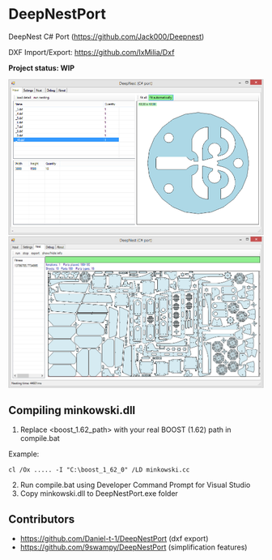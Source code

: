 # DeepNestPort
DeepNest C# Port (https://github.com/Jack000/Deepnest)

DXF Import/Export: https://github.com/IxMilia/Dxf

**Project status: WIP**

<img src="imgs/2.png"/>
<img src="imgs/3.png"/>


## Compiling minkowski.dll
1. Replace <boost_1.62_path> with your real BOOST (1.62) path in compile.bat

Example:
```
cl /Ox ..... -I "C:\boost_1_62_0" /LD minkowski.cc
```
2. Run compile.bat using Developer Command Prompt for Visual Studio
3. Copy minkowski.dll to DeepNestPort.exe folder

## Contributors
* https://github.com/Daniel-t-1/DeepNestPort (dxf export)
* https://github.com/9swampy/DeepNestPort (simplification features)
